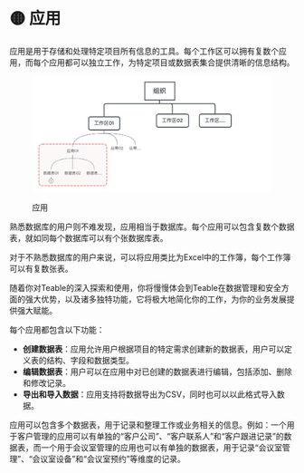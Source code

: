 # 🟡 应用

应用是用于存储和处理特定项目所有信息的工具。每个工作区可以拥有复数个应用，而每个应用都可以独立工作，为特定项目或数据表集合提供清晰的信息结构。

<figure><img src="../../.gitbook/assets/image (2).png" alt=""><figcaption><p>应用</p></figcaption></figure>

熟悉数据库的用户则不难发现，应用相当于数据库。每个应用可以包含复数个数据表，就如同每个数据库可以有个张数据库表。

对于不熟悉数据库的用户来说，可以将应用类比为Excel中的工作簿，每个工作簿可以有复数张表。

随着你对Teable的深入探索和使用，你将慢慢体会到Teable在数据管理和安全方面的强大优势，以及诸多独特功能，它将极大地简化你的工作，为你的业务发展提供强大赋能。

每个应用都包含以下功能：

* **创建数据表**：应用允许用户根据项目的特定需求创建新的数据表，用户可以定义表的结构、字段和数据类型。
* **编辑数据表**：用户可以在应用中对已创建的数据表进行编辑，包括添加、删除和修改记录。
* **导出和导入数据**：应用支持将数据导出为CSV，同时也可以以此格式导入数据。

应用可以包含多个数据表，用于记录和整理工作或业务相关的信息。例如：一个用于客户管理的应用可以有单独的“客户公司”、“客户联系人”和“客户跟进记录”的数据表，而一个用于会议室管理的应用也可以有单独的数据表，用于记录“会议室管理”、“会议室设备”和“会议室预约”等维度的记录。

